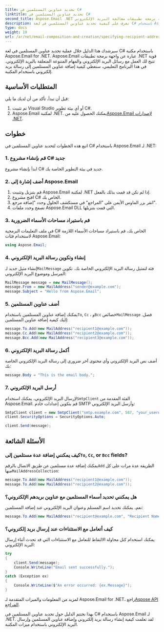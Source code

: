 ```yaml
---
title: تحديد عناوين المستلمين في C#
linktitle: تحديد عناوين المستلمين في C#
second_title: Aspose.Email .NET واجهة برمجة تطبيقات معالجة البريد الإلكتروني
description: تعرف على كيفية تحديد عناوين المستلمين في لغة C# باستخدام Aspose.Email لـ .NET. إنشاء رسائل البريد الإلكتروني وتكوينها وإرسالها بكفاءة.
type: docs
weight: 19
url: /ar/net/email-composition-and-creation/specifying-recipient-addresses-in-csharp/
---
```



سيرشدك هذا الدليل خلال عملية تحديد عناوين المستلمين في لغة C# باستخدام مكتبة Aspose.Email for .NET. Aspose.Email عبارة عن واجهة برمجة تطبيقات .NET قوية تتيح لك العمل مع رسائل البريد الإلكتروني والمهام المتنوعة المتعلقة بالبريد الإلكتروني. في هذا البرنامج التعليمي، سنغطي كيفية إضافة عناوين المستلمين إلى رسالة بريد إلكتروني باستخدام المكتبة.

## المتطلبات الأساسية

قبل أن تبدأ، تأكد من أن لديك ما يلي:

1. تم تثبيت Visual Studio أو أي بيئة تطوير C#.
2.  Aspose.Email لمكتبة .NET. يمكنك الحصول عليه من[Aspose.Email لإصدارات .NET](https://releases.aspose.com/email/net/).

## خطوات

اتبع هذه الخطوات لتحديد عناوين المستلمين في C# باستخدام Aspose.Email لـ .NET:

### 1. قم بإنشاء مشروع C# جديد

ابدأ بإنشاء مشروع C# جديد في بيئة التطوير الخاصة بك.

### 2. أضف إشارة إلى Aspose.Email

1. قم بتنزيل وتثبيت Aspose.Email لمكتبة .NET إذا لم تكن قد قمت بذلك بالفعل.
2. افتح مشروع C# الخاص بك.
3. انقر بزر الماوس الأيمن على "المراجع" في مستكشف الحلول وحدد "إضافة مرجع".
4. تصفح وحدد ملفات Aspose.Email DLL التي قمت بتنزيلها.

### 3. قم باستيراد مساحات الأسماء الضرورية

في ملف التعليمات البرمجية C# الخاص بك، قم باستيراد مساحات الأسماء اللازمة لاستخدام فئات Aspose.Email:

```csharp
using Aspose.Email;

```

### 4. إنشاء وتكوين رسالة البريد الإلكتروني

 إنشاء مثيل جديد لـ`MailMessage` فئة لتمثيل رسالة البريد الإلكتروني الخاصة بك. تكوين المرسل وموضوع البريد الإلكتروني:

```csharp
MailMessage message = new MailMessage();
message.From = new MailAddress("sender@example.com");
message.Subject = "Hello from Aspose.Email";
```

### 5. أضف عناوين المستلمين

يمكنك إضافة عناوين المستلمين باستخدام`To`, `Cc` ، و`Bcc` خصائص`MailMessage` فصل. إليك كيفية إضافة عناوين المستلمين:

```csharp
message.To.Add(new MailAddress("recipient1@example.com"));
message.Cc.Add(new MailAddress("recipient2@example.com"));
message.Bcc.Add(new MailAddress("recipient3@example.com"));
```

### 6. أكمل رسالة البريد الإلكتروني

أضف نص البريد الإلكتروني وأي محتوى آخر ضروري إلى رسالة البريد الإلكتروني الخاصة بك:

```csharp
message.Body = "This is the email body.";
```

### 7. أرسل البريد الإلكتروني

 لإرسال البريد الإلكتروني، يمكنك استخدام`SmtpClient` الفئة المقدمة من Aspose.Email. قم بتكوين إعدادات خادم SMTP وأرسل البريد الإلكتروني:

```csharp
SmtpClient client = new SmtpClient("smtp.example.com", 587, "your_username", "your_password");
client.SecurityOptions = SecurityOptions.Auto;

client.Send(message);
```

## الأسئلة الشائعة

###  كيف يمكنني إضافة عدة مستلمين إلى`To`, `Cc`, or `Bcc` fields?

 يمكنك إضافة عدة مستلمين عن طريق الاتصال بالرقم`Add` الطريقة عدة مرات على كل منها`MailAddressCollection`:

```csharp
message.To.Add(new MailAddress("recipient1@example.com"));
message.To.Add(new MailAddress("recipient2@example.com"));
```

### هل يمكنني تحديد أسماء المستلمين مع عناوين بريدهم الإلكتروني؟

نعم، يمكنك تحديد اسم المستلم وعنوان البريد الإلكتروني عند إضافة المستلمين:

```csharp
message.To.Add(new MailAddress("recipient@example.com", "Recipient Name"));
```

### كيف أتعامل مع الاستثناءات عند إرسال بريد إلكتروني؟

يمكنك استخدام كتل محاولة الالتقاط للتعامل مع الاستثناءات التي قد تحدث أثناء إرسال البريد الإلكتروني:

```csharp
try
{
    client.Send(message);
    Console.WriteLine("Email sent successfully.");
}
catch (Exception ex)
{
    Console.WriteLine($"An error occurred: {ex.Message}");
}
```

 لمزيد من المعلومات والميزات المتقدمة لـ Aspose.Email for .NET، راجع[Aspose API المراجع](https://reference.aspose.com/email/net/).

بهذا نختتم الدليل حول تحديد عناوين المستلمين في C# باستخدام Aspose.Email لـ .NET. لقد تعلمت كيفية إنشاء رسالة بريد إلكتروني وإضافة عناوين المستلمين وإرسال البريد الإلكتروني باستخدام ميزات المكتبة.